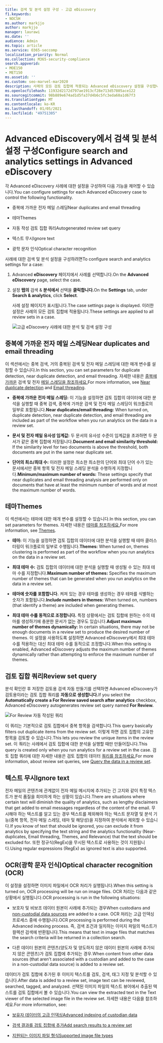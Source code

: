 ```yaml
---
title: 검색 및 분석 설정 구성 - 고급 eDiscovery
f1.keywords:
- NOCSH
ms.author: markjjo
author: markjjo
manager: laurawi
ms.date: ''
audience: Admin
ms.topic: article
ms.service: O365-seccomp
localization_priority: Normal
ms.collection: M365-security-compliance
search.appverid:
- MOE150
- MET150
ms.assetid: ''
ms.custom: seo-marvel-mar2020
description: 사례의 모든 검토 집합에 적용되는 Advanced eDiscovery 설정을 구성합니다. 여기에는 분석 및 광학 문자 인식에 대한 설정이 포함됩니다.
ms.openlocfilehash: 11932d2172d797ae1913cf28e713d57805ace122
ms.sourcegitcommit: 98b889e674ad1d5fa37d4b6c5fc3eda60a1d67f3
ms.translationtype: MT
ms.contentlocale: ko-KR
ms.lasthandoff: 01/05/2021
ms.locfileid: "49751305"
---
```

# <a name="configure-search-and-analytics-settings-in-advanced-ediscovery"></a><span data-ttu-id="1cf87-104">Advanced eDiscovery에서 검색 및 분석 설정 구성</span><span class="sxs-lookup"><span data-stu-id="1cf87-104">Configure search and analytics settings in Advanced eDiscovery</span></span>

<span data-ttu-id="1cf87-105">각 Advanced eDiscovery 사례에 대한 설정을 구성하여 다음 기능을 제어할 수 있습니다.</span><span class="sxs-lookup"><span data-stu-id="1cf87-105">You can configure settings for each Advanced eDiscovery case to control the following functionality.</span></span>

- <span data-ttu-id="1cf87-106">중복에 가까운 전자 메일 스레딩</span><span class="sxs-lookup"><span data-stu-id="1cf87-106">Near duplicates and email threading</span></span>

- <span data-ttu-id="1cf87-107">테마</span><span class="sxs-lookup"><span data-stu-id="1cf87-107">Themes</span></span>

- <span data-ttu-id="1cf87-108">자동 작성 검토 집합 쿼리</span><span class="sxs-lookup"><span data-stu-id="1cf87-108">Autogenerated review set query</span></span>

- <span data-ttu-id="1cf87-109">텍스트 무시</span><span class="sxs-lookup"><span data-stu-id="1cf87-109">Ignore text</span></span>

- <span data-ttu-id="1cf87-110">광학 문자 인식</span><span class="sxs-lookup"><span data-stu-id="1cf87-110">Optical character recognition</span></span>

<span data-ttu-id="1cf87-111">사례에 대한 검색 및 분석 설정을 구성하려면</span><span class="sxs-lookup"><span data-stu-id="1cf87-111">To configure search and analytics settings for a case:</span></span>

1. <span data-ttu-id="1cf87-112">Advanced **eDiscovery** 페이지에서 사례를 선택합니다.</span><span class="sxs-lookup"><span data-stu-id="1cf87-112">On the **Advanced eDiscovery** page, select the case.</span></span>

2. <span data-ttu-id="1cf87-113">설정 **탭의** 검색 & **분석에서** 선택을 **클릭합니다.**</span><span class="sxs-lookup"><span data-stu-id="1cf87-113">On the **Settings** tab, under **Search & analytics**, click **Select**.</span></span>

   <span data-ttu-id="1cf87-114">사례 설정 페이지가 표시됩니다.</span><span class="sxs-lookup"><span data-stu-id="1cf87-114">The case settings page is displayed.</span></span> <span data-ttu-id="1cf87-115">이러한 설정은 사례의 모든 검토 집합에 적용됩니다.</span><span class="sxs-lookup"><span data-stu-id="1cf87-115">These settings are applied to all review sets in a case.</span></span>

   ![고급 eDiscovery 사례에 대한 분석 및 검색 설정 구성](../media/AeDCaseSettings.png)

## <a name="near-duplicates-and-email-threading"></a><span data-ttu-id="1cf87-117">중복에 가까운 전자 메일 스레딩</span><span class="sxs-lookup"><span data-stu-id="1cf87-117">Near duplicates and email threading</span></span>

<span data-ttu-id="1cf87-118">이 섹션에서는 중복 검색, 거의 중복된 검색 및 전자 메일 스레딩에 대한 매개 변수를 설정할 수 있습니다.</span><span class="sxs-lookup"><span data-stu-id="1cf87-118">In this section, you can set parameters for duplicate detection, near duplicate detection, and email threading.</span></span> <span data-ttu-id="1cf87-119">자세한 내용은 [중복에 가까운](near-duplicate-detection-in-advanced-ediscovery.md) 검색 및 전자 [메일 스레딩을 참조하세요.](email-threading-in-advanced-ediscovery.md)</span><span class="sxs-lookup"><span data-stu-id="1cf87-119">For more information, see [Near duplicate detection](near-duplicate-detection-in-advanced-ediscovery.md) and [Email threading](email-threading-in-advanced-ediscovery.md).</span></span>

- <span data-ttu-id="1cf87-120">**중복에 가까운 전자 메일 스레딩:** 이 기능을 설정하면 검토 집합의 데이터에 대한 분석을 실행할 때 중복 검색, 중복에 가까운 검색 및 전자 메일 스레딩이 워크플로의 일부로 포함됩니다.</span><span class="sxs-lookup"><span data-stu-id="1cf87-120">**Near duplicates/email threading:** When turned on, duplicate detection, near duplicate detection, and email threading are included as part of the workflow when you run analytics on the data in a review set.</span></span>

- <span data-ttu-id="1cf87-121">**문서 및 전자 메일 유사성 임계값:** 두 문서의 유사성 수준이 임계값을 초과하면 두 문서가 같은 중복 집합에 저장됩니다.</span><span class="sxs-lookup"><span data-stu-id="1cf87-121">**Document and email similarity threshold:** If the similarity level for two documents is above the threshold, both documents are put in the same near duplicate set.</span></span>

- <span data-ttu-id="1cf87-122">**단어의 최소/최대 수:** 이러한 설정은 최소한 최소한의 단어와 최대 단어 수가 있는 문서에서만 중복 항목 및 전자 메일 스레딩 분석을 수행하게 지정합니다.</span><span class="sxs-lookup"><span data-stu-id="1cf87-122">**Minimum/maximum number of words:** These settings specify that near duplicates and email threading analysis are performed only on documents that have at least the minimum number of words and at most the maximum number of words.</span></span>

## <a name="themes"></a><span data-ttu-id="1cf87-123">테마</span><span class="sxs-lookup"><span data-stu-id="1cf87-123">Themes</span></span>

<span data-ttu-id="1cf87-124">이 섹션에서는 테마에 대한 매개 변수를 설정할 수 있습니다.</span><span class="sxs-lookup"><span data-stu-id="1cf87-124">In this section, you can set parameters for themes.</span></span> <span data-ttu-id="1cf87-125">자세한 내용은 [테마를 참조하세요.](themes-in-advanced-ediscovery.md)</span><span class="sxs-lookup"><span data-stu-id="1cf87-125">For more information, see [Themes](themes-in-advanced-ediscovery.md).</span></span>

- <span data-ttu-id="1cf87-126">**테마:** 이 기능을 설정하면 검토 집합의 데이터에 대한 분석을 실행할 때 테마 클러스터링이 워크플로의 일부로 수행됩니다.</span><span class="sxs-lookup"><span data-stu-id="1cf87-126">**Themes:** When turned on, themes clustering is performed as part of the workflow when you run analytics on the data in a review set.</span></span>

- <span data-ttu-id="1cf87-127">**최대 테마 수:** 검토 집합의 데이터에 대한 분석을 실행할 때 생성될 수 있는 최대 테마 수를 지정합니다.</span><span class="sxs-lookup"><span data-stu-id="1cf87-127">**Maximum number of themes:** Specifies the maximum number of themes that can be generated when you run analytics on the data in a review set.</span></span>

- <span data-ttu-id="1cf87-128">**테마에 숫자를 포함합니다.** 켜져 있는 경우 테마를 생성하는 경우 테마를 식별하는 숫자가 포함됩니다.</span><span class="sxs-lookup"><span data-stu-id="1cf87-128">**Include numbers in themes:** When turned on, numbers (that identify a theme) are included when generating themes.</span></span> 

- <span data-ttu-id="1cf87-129">**최대 테마 수를 동적으로 조정합니다.** 특정 상황에서는 검토 집합에 원하는 수의 테마를 생성하기에 충분한 문서가 없는 경우도 있습니다.</span><span class="sxs-lookup"><span data-stu-id="1cf87-129">**Adjust maximum number of themes dynamically:** In certain situations, there may not be enough documents in a review set to produce the desired number of themes.</span></span> <span data-ttu-id="1cf87-130">이 설정을 사용하도록 설정하면 Advanced eDiscovery에서 최대 테마 수를 적용하는 대신 최대 테마 수를 동적으로 조정합니다.</span><span class="sxs-lookup"><span data-stu-id="1cf87-130">When this setting is enabled, Advanced eDiscovery adjusts the maximum number of themes dynamically rather than attempting to enforce the maximum number of themes.</span></span>

## <a name="review-set-query"></a><span data-ttu-id="1cf87-131">검토 집합 쿼리</span><span class="sxs-lookup"><span data-stu-id="1cf87-131">Review set query</span></span>

<span data-ttu-id="1cf87-132">분석 확인란  후 저장한 검토용 검색 자동 만들기를 선택하면 Advanced eDiscovery가 검토용이라는 검토 집합 쿼리를 **자동으로 생성합니다.**</span><span class="sxs-lookup"><span data-stu-id="1cf87-132">If you select the **Automatically create a For Review saved search after analytics** checkbox, Advanced eDiscovery autogenerates review set query named **For Review.**</span></span> 

![For Review 자동 작성된 쿼리](../media/AeDForReviewQuery.png)

<span data-ttu-id="1cf87-134">이 쿼리는 기본적으로 검토 집합에서 중복 항목을 검색합니다.</span><span class="sxs-lookup"><span data-stu-id="1cf87-134">This query basically filters out duplicate items from the review set.</span></span> <span data-ttu-id="1cf87-135">이렇게 하면 검토 집합의 고유한 항목을 검토할 수 있습니다.</span><span class="sxs-lookup"><span data-stu-id="1cf87-135">This lets you review the unique items in the review set.</span></span> <span data-ttu-id="1cf87-136">이 쿼리는 사례에서 검토 집합에 대한 분석을 실행할 때만 만들어집니다.</span><span class="sxs-lookup"><span data-stu-id="1cf87-136">This query is created only when you run analytics for a review set in the case.</span></span> <span data-ttu-id="1cf87-137">검토 집합 쿼리에 대한 자세한 내용은 검토 집합의 데이터 [쿼리를 참조하세요.](review-set-search.md)</span><span class="sxs-lookup"><span data-stu-id="1cf87-137">For more information, about review set queries, see [Query the data in a review set](review-set-search.md).</span></span>

## <a name="ignore-text"></a><span data-ttu-id="1cf87-138">텍스트 무시</span><span class="sxs-lookup"><span data-stu-id="1cf87-138">Ignore text</span></span>

<span data-ttu-id="1cf87-139">전자 메일의 콘텐츠에 관계없이 전자 메일 메시지에 추가되는 긴 고지와 같이 특정 텍스트가 분석 품질을 희미하게 하는 상황이 있습니다.</span><span class="sxs-lookup"><span data-stu-id="1cf87-139">There are situations where certain text will diminish the quality of analytics, such as lengthy disclaimers that get added to email messages regardless of the content of the email.</span></span> <span data-ttu-id="1cf87-140">무시해야 하는 텍스트를 알고 있는 경우 텍스트를 제외해야 하는 텍스트 문자열 및 분석 기능(중복 항목, 전자 메일 스레딩, 테마 및 해당성)을 지정하여 분석에서 제외할 수 있습니다.</span><span class="sxs-lookup"><span data-stu-id="1cf87-140">If you know of text that should be ignored, you can exclude it from analytics by specifying the text string and the analytics functionality (Near-duplicates, Email threading, Themes, and Relevance) that the text should be excluded for.</span></span> <span data-ttu-id="1cf87-141">또한 정규식(RegEx)을 무시된 텍스트로 사용하는 것이 지원됩니다.</span><span class="sxs-lookup"><span data-stu-id="1cf87-141">Using regular expressions (RegEx) as ignored text is also supported.</span></span> 

## <a name="optical-character-recognition-ocr"></a><span data-ttu-id="1cf87-142">OCR(광학 문자 인식)</span><span class="sxs-lookup"><span data-stu-id="1cf87-142">Optical character recognition (OCR)</span></span>

<span data-ttu-id="1cf87-143">이 설정을 설정하면 이미지 파일에서 OCR 처리가 실행됩니다.</span><span class="sxs-lookup"><span data-stu-id="1cf87-143">When this setting is turned on, OCR processing will be run on image files.</span></span> <span data-ttu-id="1cf87-144">OCR 처리는 다음과 같은 상황에서 실행됩니다.</span><span class="sxs-lookup"><span data-stu-id="1cf87-144">OCR processing is run in the following situations:</span></span>

- <span data-ttu-id="1cf87-145">보호자 및 비보조 [](non-custodial-data-sources.md) 데이터 원본이 사례에 추가되는 경우</span><span class="sxs-lookup"><span data-stu-id="1cf87-145">When custodians and [non-custodial data sources](non-custodial-data-sources.md) are added to a case.</span></span> <span data-ttu-id="1cf87-146">OCR 처리는 고급 인덱싱 프로세스 중에 수행됩니다.</span><span class="sxs-lookup"><span data-stu-id="1cf87-146">OCR processing is performed during the Advanced indexing process.</span></span> <span data-ttu-id="1cf87-147">즉, 검색 조건과 일치하는 이미지 파일의 텍스트가 컬렉션 검색에 반환됩니다.</span><span class="sxs-lookup"><span data-stu-id="1cf87-147">This means that text in image files that matches the search criteria will be returned in a collection search.</span></span>

- <span data-ttu-id="1cf87-148">다른 데이터 원본의 콘텐츠(양도자 및 양도하지 않은 데이터 원본의 사례에 추가되지 않은 콘텐츠)가 검토 집합에 추가되는 경우.</span><span class="sxs-lookup"><span data-stu-id="1cf87-148">When content from other data sources (that aren't associated with a custodian and added to the case in a non-custodial data source) is added to a review set.</span></span>

<span data-ttu-id="1cf87-149">데이터가 검토 집합에 추가된 후 이미지 텍스트를 검토, 검색, 태그 지정 및 분석할 수 있습니다.</span><span class="sxs-lookup"><span data-stu-id="1cf87-149">After data is added to a review set, image text can be reviewed, searched, tagged, and analyzed.</span></span> <span data-ttu-id="1cf87-150">선택된 이미지 파일의 텍스트 뷰어에서 추출된 텍스트를 검토 집합에서 볼 수 있습니다.</span><span class="sxs-lookup"><span data-stu-id="1cf87-150">You can view the extracted text in the Text viewer of the selected image file in the review set.</span></span> <span data-ttu-id="1cf87-151">자세한 내용은 다음을 참조하세요.</span><span class="sxs-lookup"><span data-stu-id="1cf87-151">For more information, see:</span></span>

- [<span data-ttu-id="1cf87-152">보유자 데이터의 고급 인덱싱</span><span class="sxs-lookup"><span data-stu-id="1cf87-152">Advanced indexing of custodian data</span></span>](indexing-custodian-data.md)

- [<span data-ttu-id="1cf87-153">검색 결과를 검토 집합에 추가</span><span class="sxs-lookup"><span data-stu-id="1cf87-153">Add search results to a review set</span></span>](add-data-to-review-set.md#optical-character-recognition)

- [<span data-ttu-id="1cf87-154">지원되는 이미지 파일 형식</span><span class="sxs-lookup"><span data-stu-id="1cf87-154">Supported image file types</span></span>](supported-filetypes-ediscovery20.md#image)
